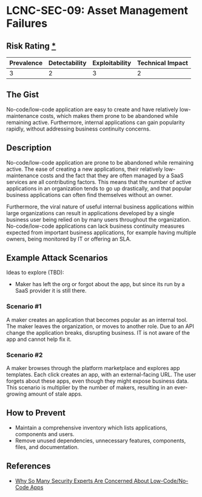 # LCNC-SEC-09: Asset Management Failures

## Risk Rating [*](https://owasp.org/www-project-top-ten/2017/Note_About_Risks)

| Prevalence | Detectability | Exploitability | Technical Impact |
| --- | --- | --- | --- |
| 3 | 2 | 3 | 2 |

## The Gist

No-code/low-code application are easy to create and have relatively low-maintenance costs, which makes them prone to be abandoned while remaining active.
Furthermore, internal applications can gain popularity rapidly, without addressing business continuity concerns.

## Description

No-code/low-code application are prone to be abandoned while remaining active.
The ease of creating a new applications, their relatively low-maintenance costs and the fact that they are often managed by a SaaS services are all contributing factors. 
This means that the number of active applications in an organization tends to go up drastically, and that popular business applications can often find themselves without an owner.

Furthermore, the viral nature of useful internal business applications within large organizations can result in applications developed by a single business user being relied on by many users throughout the organization.
No-code/low-code applications can lack business continuity measures expected from important business applications, for example having multiple owners, being monitored by IT or offering an SLA.

## Example Attack Scenarios

Ideas to explore (TBD):
- Maker has left the org or forgot about the app, but since its run by a SaaS provider it is still there.

### Scenario #1

A maker creates an application that becomes popular as an internal tool.
The maker leaves the organization, or moves to another role.
Due to an API change the application breaks, disrupting business.
IT is not aware of the app and cannot help fix it.

### Scenario #2

A maker browses through the platform marketplace and explores app templates.
Each click creates an app, with an external-facing URL.
The user forgets about these apps, even though they might expose business data.
This scenario is multiplier by the number of makers, resulting in an ever-growing amount of stale apps.

## How to Prevent

- Maintain a comprehensive inventory which lists applications, components and users.
- Remove unused dependencies, unnecessary features, components, files, and documentation.

## References

- [Why So Many Security Experts Are Concerned About Low-Code/No-Code Apps](https://www.darkreading.com/dr-tech/why-so-many-security-experts-are-concerned-about-low-code-no-code-apps)